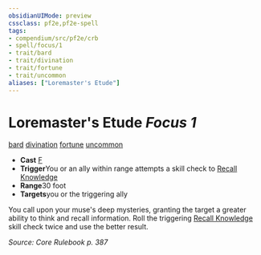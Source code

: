 ```yaml
---
obsidianUIMode: preview
cssclass: pf2e,pf2e-spell
tags:
- compendium/src/pf2e/crb
- spell/focus/1
- trait/bard
- trait/divination
- trait/fortune
- trait/uncommon
aliases: ["Loremaster's Etude"]
---
```

# Loremaster's Etude *Focus 1*   
[bard](../../rules/traits/bard.md)  [divination](../../rules/traits/divination.md)  [fortune](../../rules/traits/fortune.md)  [uncommon](../../rules/traits/uncommon.md)  

- **Cast** [F](../../rules/core-rulebook/chapter-9-playing-the-game.md#Actions "Free Action") 
- **Trigger**You or an ally within range attempts a skill check to [Recall Knowledge](../../rules/actions/recall-knowledge.md)
- **Range**30 foot
- **Targets**you or the triggering ally

You call upon your muse's deep mysteries, granting the target a greater ability to think and recall information. Roll the triggering [Recall Knowledge](../../rules/actions/recall-knowledge.md) skill check twice and use the better result.

*Source: Core Rulebook p. 387*